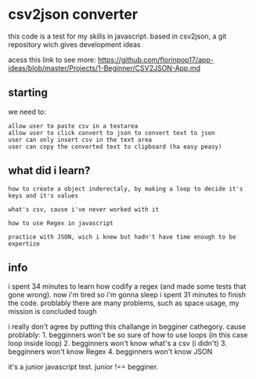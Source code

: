 # csv2json converter
this code is a test for my skills in javascript. based in csv2json, a git repository wich gives development ideas

acess this link to see more: 
https://github.com/florinpop17/app-ideas/blob/master/Projects/1-Beginner/CSV2JSON-App.md

## starting

we need to: 

    allow user to paste csv in a textarea
    allow user to click convert to json to convert text to json
    user can only insert csv in the text area
    user can copy the converted text to clipboard (ha easy peasy)

## what did i learn?

    how to create a object inderectaly, by making a loop to decide it's keys and it's values

    what's csv, cause i've never worked with it

    how to use Regex in javascript

    practice with JSON, wich i knew but hadn't have time enough to be expertize

## info

i spent 34  minutes to learn how codify a regex (and made some tests that gone wrong). now i'm tired so i'm gonna sleep
i spent 31 minutes to finish the code. problably there are many problems, such as space usage, my mission is concluded tough

i really don't agree by putting this challange in begginer cathegory. cause problably:
    1. begginners won't be so sure of how to use loops (in this case loop inside loop)
    2. begginners won't know what's a csv (i didn't)
    3. begginners won't know Regex
    4. begginners won't know JSON

it's a junior javascript test. junior !== begginer.